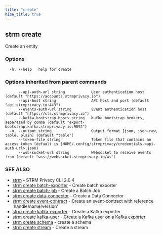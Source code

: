```yaml
---
title: "create"
hide_title: true
---
```

## strm create

Create an entity

### Options

```
  -h, --help   help for create
```

### Options inherited from parent commands

```
      --api-auth-url string            User authentication host (default "https://accounts.strmprivacy.io")
      --api-host string                API host and port (default "api.strmprivacy.io:443")
      --events-auth-url string         Event authentication host (default "https://sts.strmprivacy.io")
      --kafka-bootstrap-hosts string   Kafka bootstrap brokers, separated by comma (default "export-bootstrap.kafka.strmprivacy.io:9092")
  -o, --output string                  Output format [json, json-raw, table, plain] (default "table")
      --token-file string              Token file that contains an access token (default is $HOME/.config/strmprivacy/credentials-<api-auth-url>.json)
      --web-socket-url string          Websocket to receive events from (default "wss://websocket.strmprivacy.io/ws")
```

### SEE ALSO

* [strm](/cli-reference/strm/index.md)	 - STRM Privacy CLI 2.0.4
* [strm create batch-exporter](/cli-reference/strm/create/batch-exporter.md)	 - Create batch exporter
* [strm create batch-job](/cli-reference/strm/create/batch-job.md)	 - Create a Batch Job
* [strm create data-connector](/cli-reference/strm/create/data-connector/index.md)	 - Create a Data Connector
* [strm create event-contract](/cli-reference/strm/create/event-contract.md)	 - Create an event-contract with reference 'handle/name/version'
* [strm create kafka-exporter](/cli-reference/strm/create/kafka-exporter.md)	 - Create a Kafka exporter
* [strm create kafka-user](/cli-reference/strm/create/kafka-user.md)	 - Create a Kafka user on a Kafka exporter
* [strm create schema](/cli-reference/strm/create/schema.md)	 - create a schema
* [strm create stream](/cli-reference/strm/create/stream.md)	 - Create a stream

